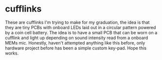 # cufflinks
 
These are cufflinks I'm trying to make for my graduation, the idea is that they are tiny PCBs with onboard LEDs laid out in a circular pattern powered by a coin cell battery. The idea is to have a small PCB that can be worn on a cufflink and light up depending on sound intensity read from a onboard MEMs mic. Honestly, haven't attempted anything like this before, only hardware project before has been a simple custom key-pad. Hope this works.

